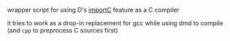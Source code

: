wrapper script for using D's [importC](https://dlang.org/spec/importc.html)
feature as a C compiler

it tries to work as a drop-in replacement for gcc while using dmd to compile
(and `cpp` to preprocess C sources first)
